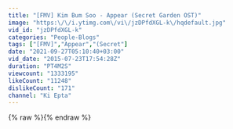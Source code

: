 ```yaml
---
title: "[FMV] Kim Bum Soo - Appear (Secret Garden OST)"
image: "https:\/\/i.ytimg.com\/vi\/jzDPfdXGL-k\/hqdefault.jpg"
vid_id: "jzDPfdXGL-k"
categories: "People-Blogs"
tags: ["[FMV]","Appear","(Secret"]
date: "2021-09-27T05:10:40+03:00"
vid_date: "2015-07-23T17:54:28Z"
duration: "PT4M2S"
viewcount: "1333195"
likeCount: "11248"
dislikeCount: "171"
channel: "Ki Epta"
---
```

{% raw %}{% endraw %}
